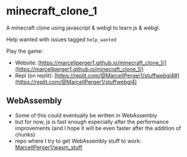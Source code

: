 # minecraft_clone_1
A minecraft clone using javascript &amp; webgl to learn js &amp; webgl.

Help wanted with issues tagged `help_wanted`

Play the game: 
- Website: [https://marcellperger1.github.io/minecraft_clone_1/](https://marcellperger1.github.io/minecraft_clone_1/)
- Repl (on replit): [https://replit.com/@MarcellPerger1/stuffwebgl4#](https://replit.com/@MarcellPerger1/stuffwebgl4)

## WebAssembly
- Some of this could eventually be written in WebAssembly 
- but for now, js is fast enough especially after the performance improvements (and I hope it will be even faster after the addition of chunks)
- repo where I try to get WebAssembly stuff to work: [MarcellPerger1/wasm_stuff](https://github.com/MarcellPerger1/wasm_stuff)
